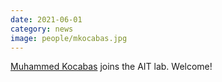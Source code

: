 ```yaml
---
date: 2021-06-01
category: news
image: people/mkocabas.jpg
---
```


[Muhammed Kocabas](/people/mkocabas/) joins the AIT lab. Welcome!

